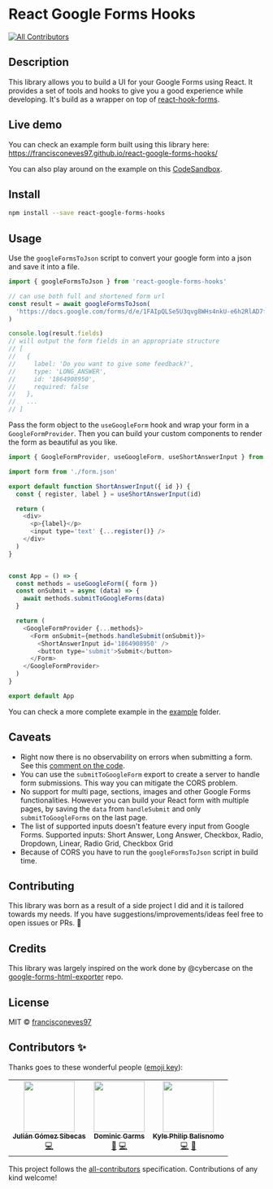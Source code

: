 # React Google Forms Hooks
<!-- ALL-CONTRIBUTORS-BADGE:START - Do not remove or modify this section -->
[![All Contributors](https://img.shields.io/badge/all_contributors-3-orange.svg?style=flat-square)](#contributors-)
<!-- ALL-CONTRIBUTORS-BADGE:END -->

## Description

This library allows you to build a UI for your Google Forms using React. It provides a set of tools and hooks to give you a good experience while developing. It's build as a wrapper on top of [react-hook-forms](https://github.com/react-hook-form/react-hook-form).

## Live demo

You can check an example form built using this library here: https://francisconeves97.github.io/react-google-forms-hooks/

You can also play around on the example on this [CodeSandbox](https://codesandbox.io/s/pedantic-gould-w0ib1?file=/src/App.js).

## Install

```bash
npm install --save react-google-forms-hooks
```

## Usage

Use the `googleFormsToJson` script to convert your google form into a json and save it into a file.

```javascript
import { googleFormsToJson } from 'react-google-forms-hooks'

// can use both full and shortened form url
const result = await googleFormsToJson(
  'https://docs.google.com/forms/d/e/1FAIpQLSe5U3qvg8WHs4nkU-e6h2RlAD7fKoCkou6HO2w2-tXYIA_F8g/viewform'
)

console.log(result.fields)
// will output the form fields in an appropriate structure
// [
//   {
//     label: 'Do you want to give some feedback?',
//     type: 'LONG_ANSWER',
//     id: '1864908950',
//     required: false
//   },
//   ...
// ]
```

Pass the form object to the `useGoogleForm` hook and wrap your form in a `GoogleFormProvider`. Then you can build your custom components to render the form as beautiful as you like.

```javascript
import { GoogleFormProvider, useGoogleForm, useShortAnswerInput } from 'react-google-forms-hooks'

import form from './form.json'

export default function ShortAnswerInput({ id }) {
  const { register, label } = useShortAnswerInput(id)

  return (
    <div>
      <p>{label}</p>
      <input type='text' {...register()} />
    </div>
  )
}


const App = () => {
  const methods = useGoogleForm({ form })
  const onSubmit = async (data) => {
    await methods.submitToGoogleForms(data)
  }

  return (
    <GoogleFormProvider {...methods}>
      <Form onSubmit={methods.handleSubmit(onSubmit)}>
        <ShortAnswerInput id='1864908950' />
        <button type='submit'>Submit</button>
      </Form>
    </GoogleFormProvider>
  )
}

export default App
```

You can check a more complete example in the [example](https://github.com/francisconeves97/react-google-forms-hooks/blob/master/example/src/App.js) folder.

## Caveats

- Right now there is no observability on errors when submitting a form. See this [comment on the code](https://github.com/francisconeves97/react-google-forms-hooks/blob/ca5018e578cfb0e230f9be58dfeee4117db28160/src/hooks/useGoogleForm.ts#L61-L65).
- You can use the `submitToGoogleForm` export to create a server to handle form submissions. This way you can mitigate the CORS problem.
- No support for multi page, sections, images and other Google Forms functionalities. However you can build your React form with multiple pages, by saving the `data` from `handleSubmit` and only `submitToGoogleForms` on the last page.
- The list of supported inputs doesn't feature every input from Google Forms. Supported inputs: Short Answer, Long Answer, Checkbox, Radio, Dropdown, Linear, Radio Grid, Checkbox Grid
- Because of CORS you have to run the `googleFormsToJson` script in build time.

## Contributing

This library was born as a result of a side project I did and it is tailored towards my needs. If you have suggestions/improvements/ideas feel free to open issues or PRs. :rocket:

## Credits

This library was largely inspired on the work done by @cybercase on the [google-forms-html-exporter](https://github.com/cybercase/google-forms-html-exporter) repo.

## License

MIT © [francisconeves97](https://github.com/francisconeves97)

## Contributors ✨

Thanks goes to these wonderful people ([emoji key](https://allcontributors.org/docs/en/emoji-key)):

<!-- ALL-CONTRIBUTORS-LIST:START - Do not remove or modify this section -->
<!-- prettier-ignore-start -->
<!-- markdownlint-disable -->
<table>
  <tr>
    <td align="center"><a href="https://github.com/juliangsibecas"><img src="https://avatars.githubusercontent.com/u/25715495?v=4?s=100" width="100px;" alt=""/><br /><sub><b>Julián Gómez Sibecas</b></sub></a><br /><a href="https://github.com/francisconeves97/react-google-forms-hooks/commits?author=juliangsibecas" title="Code">💻</a></td>
    <td align="center"><a href="https://lumen.media"><img src="https://avatars.githubusercontent.com/u/489221?v=4?s=100" width="100px;" alt=""/><br /><sub><b>Dominic Garms</b></sub></a><br /><a href="#ideas-dohomi" title="Ideas, Planning, & Feedback">🤔</a> <a href="https://github.com/francisconeves97/react-google-forms-hooks/commits?author=dohomi" title="Code">💻</a></td>
    <td align="center"><a href="https://github.com/kbalisnomo"><img src="https://avatars.githubusercontent.com/u/42983430?v=4?s=100" width="100px;" alt=""/><br /><sub><b>Kyle Philip Balisnomo</b></sub></a><br /><a href="https://github.com/francisconeves97/react-google-forms-hooks/commits?author=kbalisnomo" title="Code">💻</a> <a href="https://github.com/francisconeves97/react-google-forms-hooks/issues?q=author%3Akbalisnomo" title="Bug reports">🐛</a></td>
  </tr>
</table>

<!-- markdownlint-restore -->
<!-- prettier-ignore-end -->

<!-- ALL-CONTRIBUTORS-LIST:END -->

This project follows the [all-contributors](https://github.com/all-contributors/all-contributors) specification. Contributions of any kind welcome!